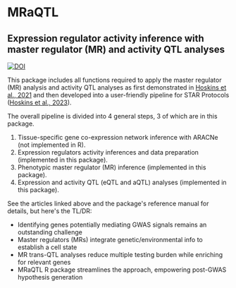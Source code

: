 # MRaQTL
## Expression regulator activity inference with master regulator (MR) and activity QTL analyses
[![DOI](https://zenodo.org/badge/631020275.svg)](https://zenodo.org/badge/latestdoi/631020275)

This package includes all functions required to apply the master regulator (MR) analysis and activity QTL 
analyses as first demonstrated in [Hoskins et al., 2021](https://doi.org/10.1371/journal.pcbi.1009563) and 
then developed into a user-friendly pipeline for STAR Protocols ([Hoskins et al., 2023](https://doi.org/10.1016/j.xpro.2023.102362)).

The overall pipeline is divided into 4 general steps, 3 of which are in this package.
1. Tissue-specific gene co-expression network inference with ARACNe (not implemented in R).
2. Expression regulators activity inferences and data preparation (implemented in this package).
3. Phenotypic master regulator (MR) inference (implemented in this package).
4. Expression and activity QTL (eQTL and aQTL) analyses (implemented in this package).
    
See the articles linked above and the package's reference manual for details, but here's the TL/DR:
- Identifying genes potentially mediating GWAS signals remains an outstanding challenge
- Master regulators (MRs) integrate genetic/environmental info to establish a cell state
- MR trans-QTL analyses reduce multiple testing burden while enriching for relevant genes
- MRaQTL R package streamlines the approach, empowering post-GWAS hypothesis generation
